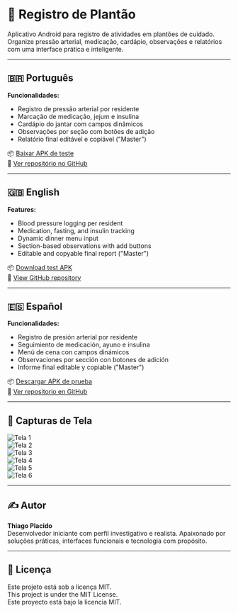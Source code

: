 # 🏥 Registro de Plantão

Aplicativo Android para registro de atividades em plantões de cuidado.  
Organize pressão arterial, medicação, cardápio, observações e relatórios com uma interface prática e inteligente.

---

## 🇧🇷 Português

**Funcionalidades:**
- Registro de pressão arterial por residente
- Marcação de medicação, jejum e insulina
- Cardápio do jantar com campos dinâmicos
- Observações por seção com botões de adição
- Relatório final editável e copiável ("Master")

📦 [Baixar APK de teste](app-debug.apk)  
🔗 [Ver repositório no GitHub](https://github.com/thiagoplacido/registro-plantao)

---

## 🇬🇧 English

**Features:**
- Blood pressure logging per resident
- Medication, fasting, and insulin tracking
- Dynamic dinner menu input
- Section-based observations with add buttons
- Editable and copyable final report ("Master")

📦 [Download test APK](app-debug.apk)  
🔗 [View GitHub repository](https://github.com/thiagoplacido/registro-plantao)

---

## 🇪🇸 Español

**Funcionalidades:**
- Registro de presión arterial por residente
- Seguimiento de medicación, ayuno e insulina
- Menú de cena con campos dinámicos
- Observaciones por sección con botones de adición
- Informe final editable y copiable ("Master")

📦 [Descargar APK de prueba](app-debug.apk)  
🔗 [Ver repositorio en GitHub](https://github.com/thiagoplacido/registro-plantao)

---

## 📸 Capturas de Tela

![Tela 1](1.png)  
![Tela 2](2.png)  
![Tela 3](3.png)  
![Tela 4](4.png)  
![Tela 5](5.png)  
![Tela 6](6.png)

---

## ✍️ Autor

**Thiago Placido**  
Desenvolvedor iniciante com perfil investigativo e realista. Apaixonado por soluções práticas, interfaces funcionais e tecnologia com propósito.

---

## 📄 Licença

Este projeto está sob a licença MIT.  
This project is under the MIT License.  
Este proyecto está bajo la licencia MIT.
